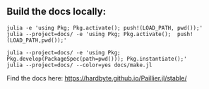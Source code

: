 ## Build the docs locally:

```
julia -e 'using Pkg; Pkg.activate(); push!(LOAD_PATH, pwd());'
julia --project=docs/ -e 'using Pkg; Pkg.activate();  push!(LOAD_PATH,pwd());'

julia --project=docs/ -e 'using Pkg; Pkg.develop(PackageSpec(path=pwd())); Pkg.instantiate();'
julia --project=docs/ --color=yes docs/make.jl
```

Find the docs here: https://hardbyte.github.io/Paillier.jl/stable/
